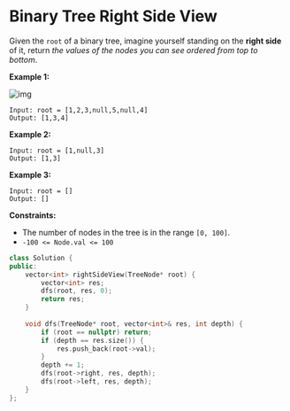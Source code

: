 # Binary Tree Right Side View

Given the `root` of a binary tree, imagine yourself standing on the **right side** of it, return *the values of the nodes you can see ordered from top to bottom*.

 

**Example 1:**

![img](https://assets.leetcode.com/uploads/2021/02/14/tree.jpg)

```
Input: root = [1,2,3,null,5,null,4]
Output: [1,3,4]
```

**Example 2:**

```
Input: root = [1,null,3]
Output: [1,3]
```

**Example 3:**

```
Input: root = []
Output: []
```

 

**Constraints:**

- The number of nodes in the tree is in the range `[0, 100]`.
- `-100 <= Node.val <= 100`

```c++
class Solution {
public:
    vector<int> rightSideView(TreeNode* root) {
        vector<int> res;
        dfs(root, res, 0);
        return res;
    }
    
    void dfs(TreeNode* root, vector<int>& res, int depth) {
        if (root == nullptr) return;
        if (depth == res.size()) {
            res.push_back(root->val);
        }
        depth += 1;
        dfs(root->right, res, depth);
        dfs(root->left, res, depth);
    }
};
```


